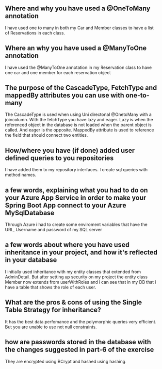 ## Where and why you have used a @OneToMany annotation
I have used one to many in both my Car and Member classes to have a list of Reservations in each class.



## Where an why you have used a @ManyToOne annotation
I have used the @ManyToOne annotation in my Reservation class to have one car and one member for each reservation object


## The purpose of the CascadeType, FetchType and mappedBy attributes you can use with one-to-many
The CascadeType is used when using Uni directonal @OnetoMany with a joincolumn.
With the fetchType you have lazy and eager.
Lazy is when the referenced object in the database is not loaded when the parent object is called.
And eager is the opposite.
MappedBy attribute is used to reference the field that should connect two entities.



## How/where you have (if done) added user defined queries to you repositories
I have added them to my repository interfaces.
I create sql queries with method names.


## a few words, explaining what you had to do on your Azure App Service in order to make your Spring Boot App connect to your Azure MySqlDatabase
Through Azure i had to create some enviroment variables that have the URL, Username and password of my SQL server


## a few words about where you have used inheritance in your project, and how it's reflected in your database
I initially used inheritance with my entity classes that extended from AdminDetail.
But after setting up security on my project the entity class Member now extends from userWithRoles and i can see that in my DB that i have a table that shows the role of each user.

## What are the pros & cons of using the Single Table Strategy for inheritance?
It has the best data perfomance and the polymorphic queries very efficient.
But you are unable to use not null constraints.

## how are passwords stored in the database with the changes suggested in part-6 of the exercise
They are encrypted using BCrypt and hashed using hashing.

